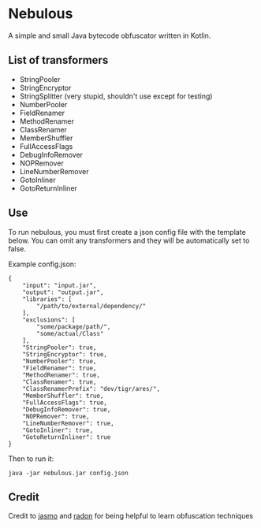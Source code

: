 # Nebulous
A simple and small Java bytecode obfuscator written in Kotlin.

## List of transformers
- StringPooler
- StringEncryptor
- StringSplitter (very stupid, shouldn't use except for testing)
- NumberPooler
- FieldRenamer
- MethodRenamer
- ClassRenamer
- MemberShuffler
- FullAccessFlags
- DebugInfoRemover
- NOPRemover
- LineNumberRemover
- GotoInliner
- GotoReturnInliner

## Use
To run nebulous, you must first create a json config file with the template below. You can omit any transformers and they will be automatically set to false.

Example config.json:
```
{
    "input": "input.jar",
    "output": "output.jar",
    "libraries": [
    	"/path/to/external/dependency/"
    ],
    "exclusions": [
        "some/package/path/",
        "some/actual/Class"
    ],
    "StringPooler": true,
    "StringEncryptor": true,
    "NumberPooler": true,
    "FieldRenamer": true,
    "MethodRenamer": true,
    "ClassRenamer": true,
    "ClassRenamerPrefix": "dev/tigr/ares/",
    "MemberShuffler": true,
    "FullAccessFlags": true,
    "DebugInfoRemover": true,
    "NOPRemover": true,
    "LineNumberRemover": true,
    "GotoInliner": true,
    "GotoReturnInliner": true
}
```

Then to run it:
```
java -jar nebulous.jar config.json
```

## Credit
Credit to [jasmo](https://github.com/CalebWhiting/java-asm-obfuscator) and [radon](https://github.com/ItzSomebody/radon) for being helpful to learn obfuscation techniques
